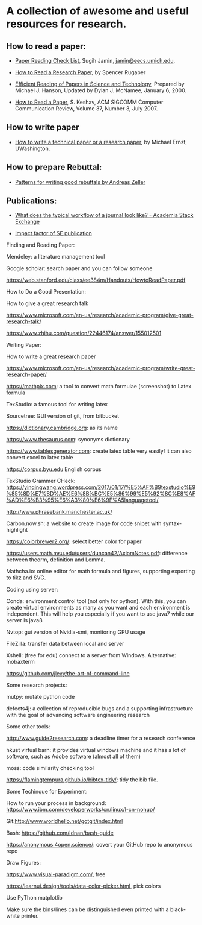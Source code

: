 # A collection of awesome and useful resources for research. 

## How to read a paper: 

- [Paper Reading Check List](https://www.ece.uvic.ca/~cai/checklist.html), Sugih Jamin, jamin@eecs.umich.edu. 

- [How to Read a Research Paper](https://sites.cc.gatech.edu/fac/Spencer.Rugaber/txt/researchPaper.html), by Spencer Rugaber 

- [Efficient Reading of Papers in Science and Technology](https://www.cs.columbia.edu/~hgs/netbib/efficientReading.pdf), Prepared by Michael J. Hanson, Updated by Dylan J. McNamee, January 6, 2000. 

- [How to Read a Paper](http://ccr.sigcomm.org/online/files/p83-keshavA.pdf), S. Keshav, ACM SIGCOMM Computer Communication Review, Volume 37, Number 3, July 2007. 


## How to write paper
 
- [How to write a technical paper or a research paper](https://homes.cs.washington.edu/~mernst/advice/write-technical-paper.html), by Michael Ernst, UWashington.

## How to prepare Rebuttal: 

- [Patterns for writing good rebuttals by Andreas Zeller](https://andreas-zeller.info/2012/10/01/patterns-for-writing-good-rebuttals.html)

 

## Publications:

- [What does the typical workflow of a journal look like? - Academia Stack Exchange](https://academia.stackexchange.com/a/55666)

- [Impact factor of SE publication](https://scholar.google.com/citations?view_op=top_venues&hl=en&vq=eng_softwaresystems) 

 

Finding and Reading Paper: 

Mendeley: a literature management tool 

Google scholar: search paper and you can follow someone 

https://web.stanford.edu/class/ee384m/Handouts/HowtoReadPaper.pdf 

 

How to Do a Good Presentation: 

How to give a great research talk 

https://www.microsoft.com/en-us/research/academic-program/give-great-research-talk/ 

https://www.zhihu.com/question/22446174/answer/155012501  

 

Writing Paper: 

How to write a great research paper 

https://www.microsoft.com/en-us/research/academic-program/write-great-research-paper/ 

https://mathpix.com: a tool to convert math formulae (screenshot) to Latex formula 

TexStudio: a famous tool for writing latex 

 Sourcetree: GUI version of git, from bitbucket 

https://dictionary.cambridge.org: as its name 

https://www.thesaurus.com: synonyms dictionary 

https://www.tablesgenerator.com: create latex table very easily! it can also convert excel to latex table 

https://corpus.byu.edu English corpus 

TexStudio Grammer CHeck: https://yinqingwang.wordpress.com/2017/01/17/%E5%AF%B9texstudio%E9%85%8D%E7%BD%AE%E6%8B%BC%E5%86%99%E5%92%8C%E8%AF%AD%E6%B3%95%E6%A3%80%E6%9F%A5languagetool/ 

http://www.phrasebank.manchester.ac.uk/ 

Carbon.now.sh: a website to create image for code snipet with syntax-highlight 

https://colorbrewer2.org/: select better color for paper 

https://users.math.msu.edu/users/duncan42/AxiomNotes.pdf: difference between theorm, definition and Lemma. 

Mathcha.io: online editor for math formula and figures, supporting exporting to tikz and SVG.  

 

Coding using server: 

Conda: environment control tool (not only for python). With this, you can create virtual environments as many as you want and each environment is independent. This will help you especially if you want to use java7 while our server is java8 

Nvtop: gui version of Nvidia-smi, monitoring GPU usage 

FileZilla: transfer data between local and server 

Xshell: (free for edu) connect to a server from Windows. Alternative: mobaxterm 

https://github.com/jlevy/the-art-of-command-line 

 

Some research projects: 

mutpy: mutate python code 

defects4j: a collection of reproducible bugs and a supporting infrastructure with the goal of advancing software engineering research 

 

 

Some other tools: 

http://www.guide2research.com: a deadline timer for a research conference 

hkust virtual barn: it provides virtual windows machine and it has a lot of software, such as Adobe software (almost all of them) 

moss: code similarity checking tool 

https://flamingtempura.github.io/bibtex-tidy/: tidy the bib file. 

 

Some Techinque for Experiment: 

How to run your process in background: https://www.ibm.com/developerworks/cn/linux/l-cn-nohup/ 

Git:http://www.worldhello.net/gotgit/index.html 

Bash: https://github.com/Idnan/bash-guide 

https://anonymous.4open.science/: covert your GitHub repo to anonymous repo 

 

 

Draw Figures:  

https://www.visual-paradigm.com/, free  

https://learnui.design/tools/data-color-picker.html, pick colors  

Use PyThon matplotlib  

Make sure the bins/lines can be distinguished even printed with a black-white printer. 
